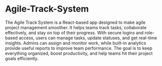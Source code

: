 # Agile-Track-System
The Agile Track System is a React-based app designed to make agile project management smoother. It helps teams track tasks, collaborate effectively, and stay on top of their progress. With secure logins and role-based access, users can manage tasks, update statuses, and get real-time insights. Admins can assign and monitor work, while built-in analytics provide useful reports to improve team performance. The goal is to keep everything organized, boost productivity, and help teams hit their project goals efficiently.
